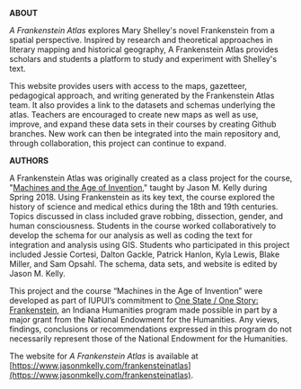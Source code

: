 **ABOUT**

_A Frankenstein Atlas_ explores Mary Shelley's novel Frankenstein from a spatial perspective. Inspired by research and theoretical approaches in literary mapping and historical geography, A Frankenstein Atlas provides scholars and students a platform to study and experiment with Shelley's text. 

This website provides users with access to the maps, gazetteer, pedagogical approach, and writing generated by the Frankenstein Atlas team. It also provides a link to the datasets and schemas underlying the atlas. Teachers are encouraged to create new maps as well as use, improve, and expand these data sets in their courses by creating Github branches. New work can then be integrated into the main repository and, through collaboration, this project can continue to expand. 

**AUTHORS**

A Frankenstein Atlas was originally created as a class project for the course, "[Machines and the Age of Invention](https://ageofmachines.wordpress.com)," taught by Jason M. Kelly during Spring 2018. Using Frankenstein as its key text, the course explored the history of science and medical ethics during the 18th and 19th centuries. Topics discussed in class included grave robbing, dissection, gender, and human consciousness. Students in the course worked collaboratively to develop the schema for our analysis as well as coding the text for integration and analysis using GIS. Students who participated in this project included Jessie Cortesi, Dalton Gackle, Patrick Hanlon, Kyla Lewis, Blake Miller, and Sam Opsahl. The schema, data sets, and website is edited by Jason M. Kelly. 

This project and the course “Machines in the Age of Invention” were developed as part of IUPUI’s commitment to [One State / One Story: Frankenstein](https://indianahumanities.org/programs/one-state-one-story-frankenstein), an Indiana Humanities program made possible in part by a major grant from the National Endowment for the Humanities. Any views, findings, conclusions or recommendations expressed in this program do not necessarily represent those of the National Endowment for the Humanities.


The website for _A Frankenstein Atlas_ is available at [https://www.jasonmkelly.com/frankensteinatlas](https://www.jasonmkelly.com/frankensteinatlas).
